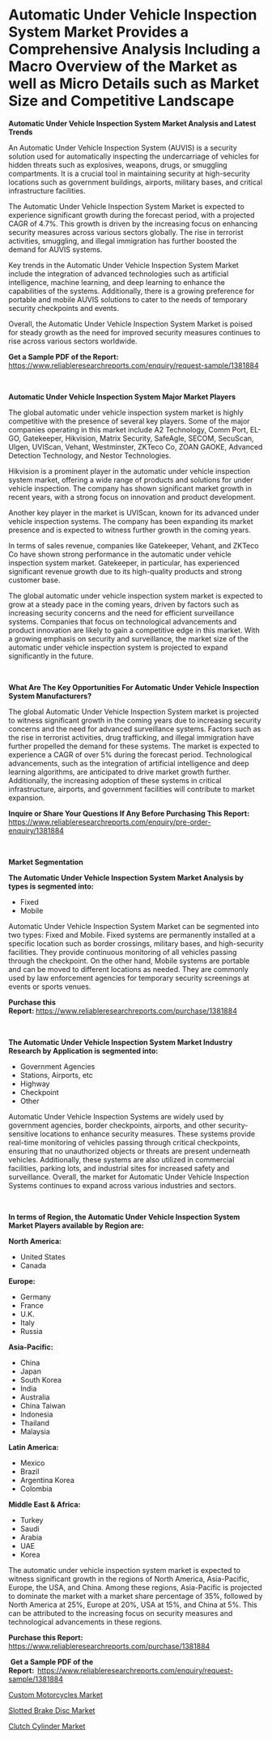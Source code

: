 <p><h1>Automatic Under Vehicle Inspection System Market Provides a Comprehensive Analysis Including a Macro Overview of the Market as well as Micro Details such as Market Size and Competitive Landscape</h1></p><p><strong>Automatic Under Vehicle Inspection System Market Analysis and Latest Trends</strong></p>
<p><p>An Automatic Under Vehicle Inspection System (AUVIS) is a security solution used for automatically inspecting the undercarriage of vehicles for hidden threats such as explosives, weapons, drugs, or smuggling compartments. It is a crucial tool in maintaining security at high-security locations such as government buildings, airports, military bases, and critical infrastructure facilities.</p><p>The Automatic Under Vehicle Inspection System Market is expected to experience significant growth during the forecast period, with a projected CAGR of 4.7%. This growth is driven by the increasing focus on enhancing security measures across various sectors globally. The rise in terrorist activities, smuggling, and illegal immigration has further boosted the demand for AUVIS systems.</p><p>Key trends in the Automatic Under Vehicle Inspection System Market include the integration of advanced technologies such as artificial intelligence, machine learning, and deep learning to enhance the capabilities of the systems. Additionally, there is a growing preference for portable and mobile AUVIS solutions to cater to the needs of temporary security checkpoints and events.</p><p>Overall, the Automatic Under Vehicle Inspection System Market is poised for steady growth as the need for improved security measures continues to rise across various sectors worldwide.</p></p>
<p><strong>Get a Sample PDF of the Report:&nbsp;</strong> <a href="https://www.reliableresearchreports.com/enquiry/request-sample/1381884">https://www.reliableresearchreports.com/enquiry/request-sample/1381884</a></p>
<p>&nbsp;</p>
<p><strong>Automatic Under Vehicle Inspection System Major Market Players</strong></p>
<p><p>The global automatic under vehicle inspection system market is highly competitive with the presence of several key players. Some of the major companies operating in this market include A2 Technology, Comm Port, EL-GO, Gatekeeper, Hikvision, Matrix Security, SafeAgle, SECOM, SecuScan, Ulgen, UVIScan, Vehant, Westminster, ZKTeco Co, ZOAN GAOKE, Advanced Detection Technology, and Nestor Technologies.</p><p>Hikvision is a prominent player in the automatic under vehicle inspection system market, offering a wide range of products and solutions for under vehicle inspection. The company has shown significant market growth in recent years, with a strong focus on innovation and product development.</p><p>Another key player in the market is UVIScan, known for its advanced under vehicle inspection systems. The company has been expanding its market presence and is expected to witness further growth in the coming years.</p><p>In terms of sales revenue, companies like Gatekeeper, Vehant, and ZKTeco Co have shown strong performance in the automatic under vehicle inspection system market. Gatekeeper, in particular, has experienced significant revenue growth due to its high-quality products and strong customer base.</p><p>The global automatic under vehicle inspection system market is expected to grow at a steady pace in the coming years, driven by factors such as increasing security concerns and the need for efficient surveillance systems. Companies that focus on technological advancements and product innovation are likely to gain a competitive edge in this market. With a growing emphasis on security and surveillance, the market size of the automatic under vehicle inspection system is projected to expand significantly in the future.</p></p>
<p>&nbsp;</p>
<p><strong>What Are The Key Opportunities For Automatic Under Vehicle Inspection System Manufacturers?</strong></p>
<p><p>The global Automatic Under Vehicle Inspection System market is projected to witness significant growth in the coming years due to increasing security concerns and the need for advanced surveillance systems. Factors such as the rise in terrorist activities, drug trafficking, and illegal immigration have further propelled the demand for these systems. The market is expected to experience a CAGR of over 5% during the forecast period. Technological advancements, such as the integration of artificial intelligence and deep learning algorithms, are anticipated to drive market growth further. Additionally, the increasing adoption of these systems in critical infrastructure, airports, and government facilities will contribute to market expansion.</p></p>
<p><strong>Inquire or Share Your Questions If Any Before Purchasing This Report:</strong> <a href="https://www.reliableresearchreports.com/enquiry/pre-order-enquiry/1381884">https://www.reliableresearchreports.com/enquiry/pre-order-enquiry/1381884</a></p>
<p>&nbsp;</p>
<p><strong>Market Segmentation</strong></p>
<p><strong>The Automatic Under Vehicle Inspection System Market Analysis by types is segmented into:</strong></p>
<p><ul><li>Fixed</li><li>Mobile</li></ul></p>
<p><p>Automatic Under Vehicle Inspection System Market can be segmented into two types: Fixed and Mobile. Fixed systems are permanently installed at a specific location such as border crossings, military bases, and high-security facilities. They provide continuous monitoring of all vehicles passing through the checkpoint. On the other hand, Mobile systems are portable and can be moved to different locations as needed. They are commonly used by law enforcement agencies for temporary security screenings at events or sports venues.</p></p>
<p><strong>Purchase this Report:&nbsp;</strong><a href="https://www.reliableresearchreports.com/purchase/1381884">https://www.reliableresearchreports.com/purchase/1381884</a></p>
<p>&nbsp;</p>
<p><strong>The Automatic Under Vehicle Inspection System Market Industry Research by Application is segmented into:</strong></p>
<p><ul><li>Government Agencies</li><li>Stations, Airports, etc</li><li>Highway</li><li>Checkpoint</li><li>Other</li></ul></p>
<p><p>Automatic Under Vehicle Inspection Systems are widely used by government agencies, border checkpoints, airports, and other security-sensitive locations to enhance security measures. These systems provide real-time monitoring of vehicles passing through critical checkpoints, ensuring that no unauthorized objects or threats are present underneath vehicles. Additionally, these systems are also utilized in commercial facilities, parking lots, and industrial sites for increased safety and surveillance. Overall, the market for Automatic Under Vehicle Inspection Systems continues to expand across various industries and sectors.</p></p>
<p>&nbsp;</p>
<p><strong>In terms of Region, the Automatic Under Vehicle Inspection System Market Players available by Region are:</strong></p>
<p>
    <p> <strong> North America: </strong>
        <ul>
            <li>United States</li>
            <li>Canada</li>
        </ul>
        </p> 
    <p> <strong> Europe: </strong>
        <ul>
            <li>Germany</li>
            <li>France</li>
            <li>U.K.</li>
            <li>Italy</li>
            <li>Russia</li>
        </ul>
        </p> 
    <p> <strong> Asia-Pacific: </strong>
        <ul>
            <li>China</li>
            <li>Japan</li>
            <li>South Korea</li>
            <li>India</li>
            <li>Australia</li>
            <li>China Taiwan</li>
            <li>Indonesia</li>
            <li>Thailand</li>
            <li>Malaysia</li>
        </ul>
        </p> 
    <p> <strong> Latin America: </strong>
        <ul>
            <li>Mexico</li>
            <li>Brazil</li>
            <li>Argentina Korea</li>
            <li>Colombia</li>
        </ul>
        </p> 
    <p> <strong> Middle East & Africa: </strong>
        <ul>
            <li>Turkey</li>
            <li>Saudi</li>
            <li>Arabia</li>
            <li>UAE</li>
            <li>Korea</li>
        </ul>
    </p>
    </p>
<p><p>The automatic under vehicle inspection system market is expected to witness significant growth in the regions of North America, Asia-Pacific, Europe, the USA, and China. Among these regions, Asia-Pacific is projected to dominate the market with a market share percentage of 35%, followed by North America at 25%, Europe at 20%, USA at 15%, and China at 5%. This can be attributed to the increasing focus on security measures and technological advancements in these regions.</p></p>
<p><strong>Purchase this Report: </strong><a href="https://www.reliableresearchreports.com/purchase/1381884">https://www.reliableresearchreports.com/purchase/1381884</a></p>
<p>&nbsp;<strong>Get a Sample PDF of the Report:&nbsp;&nbsp;</strong><a href="https://www.reliableresearchreports.com/enquiry/request-sample/1381884">https://www.reliableresearchreports.com/enquiry/request-sample/1381884</a></p>
<p><strong></strong></p>
<p><p><a href="https://github.com/beatblasta/Market-Research-Report-List-2/blob/main/custom-motorcycles-market.md">Custom Motorcycles Market</a></p><p><a href="https://github.com/angelajermaine/Market-Research-Report-List-2/blob/main/slotted-brake-disc-market.md">Slotted Brake Disc Market</a></p><p><a href="https://github.com/provorikovar/Market-Research-Report-List-3/blob/main/clutch-cylinder-market.md">Clutch Cylinder Market</a></p></p>